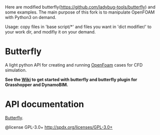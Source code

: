 Here are modified butterfly(https://github.com/ladybug-tools/butterfly) and some examples.
The main purpose of this fork is to manipulate OpenFOAM with Python3 on demand.

Usage: copy files in 'base script/*' and files you want in 'dict modifier/' to your work dir, and modifiy it on your demand.



Butterfly
========================================
A light python API for creating and running [OpenFoam](http://www.openfoam.org/) cases for CFD simulation.

**See the [Wiki](https://github.com/ladybug-tools/butterfly/wiki) to get started with butterfly and butterfly plugin for Grasshopper and DynamoBIM.**

API documentation
========================================
[Butterfly](http://www.ladybug.tools/butterfly/doc/butterfly/).


@license GPL-3.0+ <http://spdx.org/licenses/GPL-3.0+>
